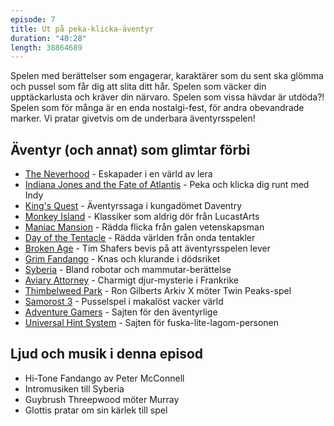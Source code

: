 ```yaml
---
episode: 7
title: Ut på peka-klicka-äventyr
duration: "40:28"
length: 38864689
---
```


Spelen med berättelser som engagerar, karaktärer som du sent ska glömma och pussel som får dig att slita ditt hår. Spelen som väcker din upptäckarlusta och kräver din närvaro. Spelen som vissa hävdar är utdöda?! Spelen som för många är en enda nostalgi-fest, för andra obevandrade marker. Vi pratar givetvis om de underbara äventyrsspelen!

## Äventyr (och annat) som glimtar förbi
* [The Neverhood][1] - Eskapader i en värld av lera
* [Indiana Jones and the Fate of Atlantis][2] - Peka och klicka dig runt med Indy
* [King's Quest][3] - Äventyrssaga i kungadömet Daventry
* [Monkey Island][4] - Klassiker som aldrig dör från LucastArts
* [Maniac Mansion][5] - Rädda flicka från galen vetenskapsman
* [Day of the Tentacle][6] - Rädda världen från onda tentakler
* [Broken Age][7] - Tim Shafers bevis på att äventyrsspelen lever
* [Grim Fandango][8] - Knas och klurande i dödsriket
* [Syberia][9] - Bland robotar och mammutar-berättelse
* [Aviary Attorney][10] - Charmigt djur-mysterie i Frankrike
* [Thimbelweed Park][11] - Ron Gilberts Arkiv X möter Twin Peaks-spel
* [Samorost 3][12] - Pusselspel i makalöst vacker värld
* [Adventure Gamers][13] - Sajten för den äventyrlige
* [Universal Hint System][14] - Sajten för fuska-lite-lagom-personen

## Ljud och musik i denna episod
* Hi-Tone Fandango av Peter McConnell
* Intromusiken till Syberia
* Guybrush Threepwood möter Murray
* Glottis pratar om sin kärlek till spel


[1]: https://en.wikipedia.org/wiki/The_Neverhood
[2]: https://en.wikipedia.org/wiki/Indiana_Jones_and_the_Fate_of_Atlantis
[3]: https://en.wikipedia.org/wiki/King%27s_Quest
[4]: https://en.wikipedia.org/wiki/Monkey_Island_(series)
[5]: https://en.wikipedia.org/wiki/Maniac_Mansion
[6]: https://en.wikipedia.org/wiki/Day_of_the_Tentacle  
[7]: https://en.wikipedia.org/wiki/Broken_Age
[8]: https://en.wikipedia.org/wiki/Grim_Fandango
[9]: https://en.wikipedia.org/wiki/Syberia
[10]: http://www.aviaryattorney.com/
[11]: https://en.wikipedia.org/wiki/Thimbleweed_Park
[12]: https://en.wikipedia.org/wiki/Samorost_3
[13]: http://www.adventuregamers.com/
[14]: http://www.uhs-hints.com/
